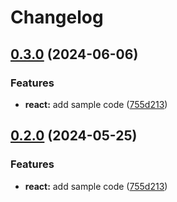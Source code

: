 # Changelog

## [0.3.0](https://github.com/BaluVyamajala/release-please-monorepo-example/compare/hello-react-v0.2.0...hello-react@v0.3.0) (2024-06-06)


### Features

* **react:** add sample code ([755d213](https://github.com/BaluVyamajala/release-please-monorepo-example/commit/755d2133dde08b8e1aeb2012256ee58b934fc346))

## [0.2.0](https://github.com/amarjanica/release-please-monorepo-example/compare/hello-react-v0.1.0...hello-react@v0.2.0) (2024-05-25)


### Features

* **react:** add sample code ([755d213](https://github.com/amarjanica/release-please-monorepo-example/commit/755d2133dde08b8e1aeb2012256ee58b934fc346))
